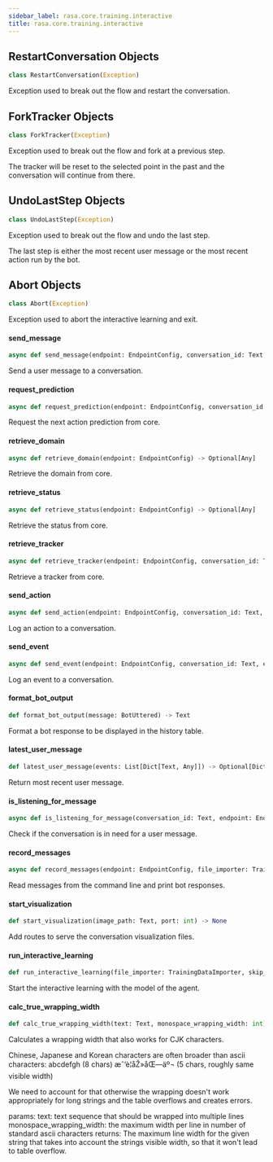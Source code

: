 ```yaml
---
sidebar_label: rasa.core.training.interactive
title: rasa.core.training.interactive
---
```

## RestartConversation Objects

```python
class RestartConversation(Exception)
```

Exception used to break out the flow and restart the conversation.

## ForkTracker Objects

```python
class ForkTracker(Exception)
```

Exception used to break out the flow and fork at a previous step.

The tracker will be reset to the selected point in the past and the
conversation will continue from there.

## UndoLastStep Objects

```python
class UndoLastStep(Exception)
```

Exception used to break out the flow and undo the last step.

The last step is either the most recent user message or the most
recent action run by the bot.

## Abort Objects

```python
class Abort(Exception)
```

Exception used to abort the interactive learning and exit.

#### send\_message

```python
async def send_message(endpoint: EndpointConfig, conversation_id: Text, message: Text, parse_data: Optional[Dict[Text, Any]] = None) -> Optional[Any]
```

Send a user message to a conversation.

#### request\_prediction

```python
async def request_prediction(endpoint: EndpointConfig, conversation_id: Text) -> Optional[Any]
```

Request the next action prediction from core.

#### retrieve\_domain

```python
async def retrieve_domain(endpoint: EndpointConfig) -> Optional[Any]
```

Retrieve the domain from core.

#### retrieve\_status

```python
async def retrieve_status(endpoint: EndpointConfig) -> Optional[Any]
```

Retrieve the status from core.

#### retrieve\_tracker

```python
async def retrieve_tracker(endpoint: EndpointConfig, conversation_id: Text, verbosity: EventVerbosity = EventVerbosity.ALL) -> Dict[Text, Any]
```

Retrieve a tracker from core.

#### send\_action

```python
async def send_action(endpoint: EndpointConfig, conversation_id: Text, action_name: Text, policy: Optional[Text] = None, confidence: Optional[float] = None, is_new_action: bool = False) -> Optional[Any]
```

Log an action to a conversation.

#### send\_event

```python
async def send_event(endpoint: EndpointConfig, conversation_id: Text, evt: Union[List[Dict[Text, Any]], Dict[Text, Any]]) -> Optional[Any]
```

Log an event to a conversation.

#### format\_bot\_output

```python
def format_bot_output(message: BotUttered) -> Text
```

Format a bot response to be displayed in the history table.

#### latest\_user\_message

```python
def latest_user_message(events: List[Dict[Text, Any]]) -> Optional[Dict[Text, Any]]
```

Return most recent user message.

#### is\_listening\_for\_message

```python
async def is_listening_for_message(conversation_id: Text, endpoint: EndpointConfig) -> bool
```

Check if the conversation is in need for a user message.

#### record\_messages

```python
async def record_messages(endpoint: EndpointConfig, file_importer: TrainingDataImporter, conversation_id: Text = DEFAULT_SENDER_ID, max_message_limit: Optional[int] = None, skip_visualization: bool = False) -> None
```

Read messages from the command line and print bot responses.

#### start\_visualization

```python
def start_visualization(image_path: Text, port: int) -> None
```

Add routes to serve the conversation visualization files.

#### run\_interactive\_learning

```python
def run_interactive_learning(file_importer: TrainingDataImporter, skip_visualization: bool = False, conversation_id: Text = uuid.uuid4().hex, server_args: Dict[Text, Any] = None) -> None
```

Start the interactive learning with the model of the agent.

#### calc\_true\_wrapping\_width

```python
def calc_true_wrapping_width(text: Text, monospace_wrapping_width: int) -> int
```

Calculates a wrapping width that also works for CJK characters.

Chinese, Japanese and Korean characters are often broader than ascii
characters:
abcdefgh (8 chars)
æˆ‘è¦åŽ»åŒ—äº¬ (5 chars, roughly same visible width)

We need to account for that otherwise the wrapping doesn&#x27;t work
appropriately for long strings and the table overflows and creates
errors.

params:
    text: text sequence that should be wrapped into multiple lines
    monospace_wrapping_width: the maximum width per line in number of
        standard ascii characters
returns:
    The maximum line width for the given string that takes into account
    the strings visible width, so that it won&#x27;t lead to table overflow.

